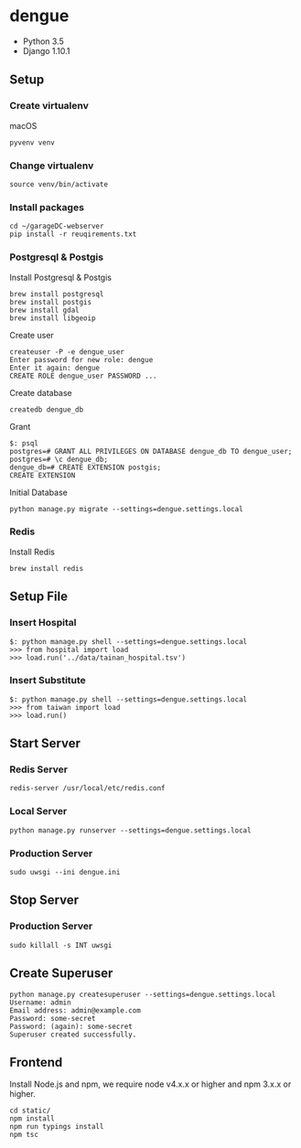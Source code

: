 # dengue

* Python 3.5
* Django 1.10.1

## Setup

### Create virtualenv

macOS

    pyvenv venv

### Change virtualenv

	source venv/bin/activate

### Install packages

	cd ~/garageDC-webserver
	pip install -r reuqirements.txt

### Postgresql & Postgis

Install Postgresql & Postgis

	brew install postgresql
    brew install postgis
    brew install gdal
    brew install libgeoip

Create user

	createuser -P -e dengue_user
	Enter password for new role: dengue
	Enter it again: dengue
	CREATE ROLE dengue_user PASSWORD ...

Create database

	createdb dengue_db

Grant

	$: psql
	postgres=# GRANT ALL PRIVILEGES ON DATABASE dengue_db TO dengue_user;
    postgres=# \c dengue_db;
    dengue_db=# CREATE EXTENSION postgis;
    CREATE EXTENSION

Initial Database

	python manage.py migrate --settings=dengue.settings.local

### Redis

Install Redis

    brew install redis

## Setup File

### Insert Hospital

    $: python manage.py shell --settings=dengue.settings.local
    >>> from hospital import load
    >>> load.run('../data/tainan_hospital.tsv')

### Insert Substitute

    $: python manage.py shell --settings=dengue.settings.local
    >>> from taiwan import load
    >>> load.run()

## Start Server

### Redis Server

    redis-server /usr/local/etc/redis.conf

### Local Server

	python manage.py runserver --settings=dengue.settings.local

### Production Server

    sudo uwsgi --ini dengue.ini


## Stop Server

### Production Server

    sudo killall -s INT uwsgi

## Create Superuser

    python manage.py createsuperuser --settings=dengue.settings.local
    Username: admin
    Email address: admin@example.com
    Password: some-secret
    Password: (again): some-secret
    Superuser created successfully.

## Frontend

Install Node.js and npm, we require node v4.x.x or higher and npm 3.x.x or higher.

    cd static/
    npm install
    npm run typings install
    npm tsc
